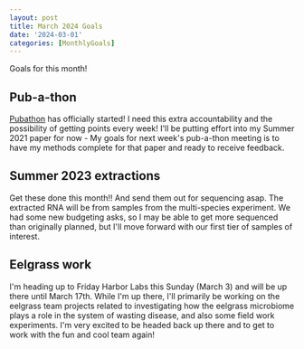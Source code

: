 ```yaml
---
layout: post
title: March 2024 Goals
date: '2024-03-01'
categories: [MonthlyGoals]
---
```

Goals for this month!

## Pub-a-thon
[Pubathon](https://robertslab.github.io/resources/Pubathon/) has officially started! I need this extra accountability and the possibility of getting points every week!  I'll be putting effort into my Summer 2021 paper for now - My goals for next week's pub-a-thon meeting is to have my methods complete for that paper and ready to receive feedback.

## Summer 2023 extractions
Get these done this month!! And send them out for sequencing asap. The extracted RNA will be from samples from the multi-species experiment. We had some new budgeting asks, so I may be able to get more sequenced than originally planned, but I'll move forward with our first tier of samples of interest.

## Eelgrass work
I'm heading up to Friday Harbor Labs this Sunday (March 3) and will be up there until March 17th. While I'm up there, I'll primarily be working on the eelgrass team projects related to investigating how the eelgrass microbiome plays a role in the system of wasting disease, and also some field work experiments. I'm very excited to be headed back up there and to get to work with the fun and cool team again!
